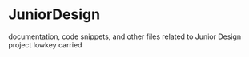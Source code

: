 # JuniorDesign
documentation, code snippets, and other files related to Junior Design project
lowkey carried